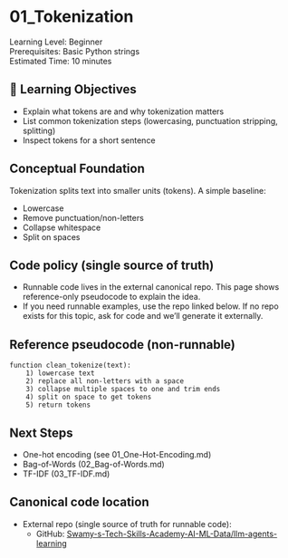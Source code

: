 # 01_Tokenization

Learning Level: Beginner  
Prerequisites: Basic Python strings  
Estimated Time: 10 minutes

## 🎯 Learning Objectives

- Explain what tokens are and why tokenization matters
- List common tokenization steps (lowercasing, punctuation stripping, splitting)
- Inspect tokens for a short sentence

## Conceptual Foundation

Tokenization splits text into smaller units (tokens). A simple baseline:

- Lowercase
- Remove punctuation/non-letters
- Collapse whitespace
- Split on spaces

## Code policy (single source of truth)

- Runnable code lives in the external canonical repo. This page shows reference-only pseudocode to explain the idea.
- If you need runnable examples, use the repo linked below. If no repo exists for this topic, ask for code and we’ll generate it externally.

## Reference pseudocode (non-runnable)

```text
function clean_tokenize(text):
    1) lowercase text
    2) replace all non-letters with a space
    3) collapse multiple spaces to one and trim ends
    4) split on space to get tokens
    5) return tokens
```

## Next Steps

- One-hot encoding (see 01_One-Hot-Encoding.md)
- Bag-of-Words (02_Bag-of-Words.md)
- TF-IDF (03_TF-IDF.md)

## Canonical code location

- External repo (single source of truth for runnable code):
  - GitHub: [Swamy-s-Tech-Skills-Academy-AI-ML-Data/llm-agents-learning](https://github.com/Swamy-s-Tech-Skills-Academy-AI-ML-Data/llm-agents-learning)
